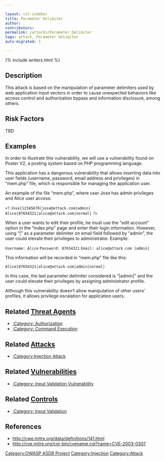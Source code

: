 ```yaml
---

layout: col-sidebar
title: Parameter Delimiter
author: 
contributors: 
permalink: /attacks/Parameter_Delimiter
tags: attack, Parameter Delimiter
auto-migrated: 1

---
```


{% include writers.html %}

## Description

This attack is based on the manipulation of parameter delimiters used by
web application input vectors in order to cause unexpected behaviors
like access control and authorization bypass and information disclosure,
among others.

## Risk Factors

TBD

## Examples

In order to illustrate this vulnerability, we will use a vulnerability
found on Poster V2, a posting system based on PHP programming language.

This application has a dangerous vulnerability that allows inserting
data into user fields (username, password, email address and privileges)
in “mem.php” file, which is responsible for managing the application
user.

An example of the file “mem.php”, where user Jose has admin privileges
and Alice user access:

`<?`
`Jose|12345678|jose@attack.com|admin|`
`Alice|87654321|alice@attack.com|normal|`
`?>`

When a user wants to edit their profile, he must use the "edit account”
option in the “index.php” page and enter their login information. However,
using “|” as a parameter delimiter on email field followed by “admin”,
the user could elevate their privileges to administrator. Example:

`Username: Alice`
`Password: 87654321`
`Email: alice@attack.com |admin| `

This information will be recorded in “mem.php” file like this:

`Alice|87654321|alice@attack.com|admin|normal|`

In this case, the last parameter delimiter considered is “|admin|” and
the user could elevate their privileges by assigning administrator
profile.

Although this vulnerability doesn’t allow manipulation of other users'
profiles, it allows privilege escalation for application users.

## Related [Threat Agents](Threat_Agents "wikilink")

  - [:Category: Authorization](:Category:_Authorization "wikilink")
  - [:Category: Command
    Execution](:Category:_Command_Execution "wikilink")

## Related [Attacks](https://owasp.org/www-community/attacks/)

  - [:Category:Injection Attack](:Category:Injection_Attack "wikilink")

## Related [Vulnerabilities](https://owasp.org/www-community/vulnerabilities/)

  - [:Category: Input Validation
    Vulnerability](:Category:_Input_Validation_Vulnerability "wikilink")

## Related [Controls](https://owasp.org/www-community/controls/)

  - [:Category: Input
    Validation](:Category:_Input_Validation "wikilink")

## References

  - <http://cwe.mitre.org/data/definitions/141.html>
  - <http://cve.mitre.org/cgi-bin/cvename.cgi?name=CVE-2003-0307>

[Category:OWASP ASDR Project](Category:OWASP_ASDR_Project "wikilink")
[Category:Injection](https://owasp.org/www-community/Injection_Flaws)
[Category:Attack](Category:Attack "wikilink")